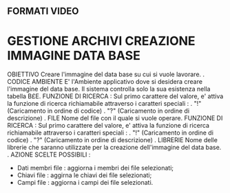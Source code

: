 ## FORMATI VIDEO
# GESTIONE ARCHIVI CREAZIONE IMMAGINE DATA BASE
OBIETTIVO
Creare l'immagine del data base su cui si vuole lavorare.
. CODICE AMBIENTE
E' l'Ambiente applicativo dove si desidera creare l'immagine del data base.
Il sistema controlla solo la sua esistenza nella tabella B£E.
FUNZIONE DI RICERCA : 
Sul primo carattere del valore, e' attiva la funzione di ricerca richiamabile attraverso i caratteri speciali : 
. "!" (Caricamento in ordine di codice)
. "?" (Caricamento in ordine di descrizione)
. FILE
Nome del file con il quale si vuole operare.
FUNZIONE DI RICERCA : 
Sul primo carattere del valore, e' attiva la funzione di ricerca richiamabile attraverso i caratteri speciali : 
. "!" (Caricamento in ordine di codice)
. "?" (Caricamento in ordine di descrizione)
. LIBRERIE
Nome delle librerie che saranno utilizzate per la creazione dell'immagine del data base.
. AZIONE
SCELTE POSSIBILI : 
- Dati membri file  :  aggiorna i membri dei file selezionati;
- Chiavi file  :  aggirna le chiavi dei file selezionati;
- Campi file  :  aggiorna i campi dei file selezionati.
